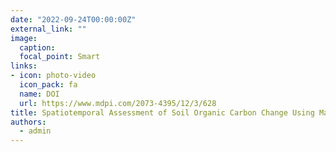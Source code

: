 ```yaml
---
date: "2022-09-24T00:00:00Z"
external_link: ""
image:
  caption: 
  focal_point: Smart
links:
- icon: photo-video
  icon_pack: fa
  name: DOI
  url: https://www.mdpi.com/2073-4395/12/3/628
title: Spatiotemporal Assessment of Soil Organic Carbon Change Using Machine Learning in Arid Regions
authors: 
  - admin
---
```


